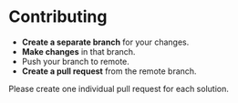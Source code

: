 # Contributing
- **Create a separate branch** for your changes.
- **Make changes** in that branch.
- Push your branch to remote.
- **Create a pull request** from the remote branch.

Please create one individual pull request for each solution.